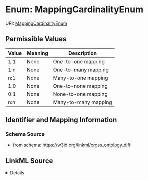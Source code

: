 # Enum: MappingCardinalityEnum



URI: [MappingCardinalityEnum](MappingCardinalityEnum)

## Permissible Values

| Value | Meaning | Description |
| --- | --- | --- |
| 1:1 | None | One-to-one mapping |
| 1:n | None | One-to-many mapping |
| n:1 | None | Many-to-one mapping |
| 1:0 | None | One-to-none mapping |
| 0:1 | None | None-to-one mapping |
| n:n | None | Many-to-many mapping |



## Identifier and Mapping Information







### Schema Source


* from schema: https://w3id.org/linkml/cross_ontology_diff




## LinkML Source

<details>
```yaml
name: MappingCardinalityEnum
from_schema: https://w3id.org/linkml/cross_ontology_diff
exact_mappings:
- sssom:mapping_cardinality_enum
rank: 1000
permissible_values:
  '1:1':
    text: '1:1'
    description: One-to-one mapping
  1:n:
    text: 1:n
    description: One-to-many mapping
  n:1:
    text: n:1
    description: Many-to-one mapping
  '1:0':
    text: '1:0'
    description: One-to-none mapping
  0:1:
    text: 0:1
    description: None-to-one mapping
  n:n:
    text: n:n
    description: Many-to-many mapping

```
</details>
